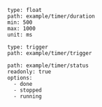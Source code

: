 ``` control
type: float
path: example/timer/duration
min: 500
max: 1000
unit: ms
```

``` control
type: trigger
path: example/timer/trigger
```

``` control
path: example/timer/status
readonly: true
options:
  - done
  - stopped
  - running
